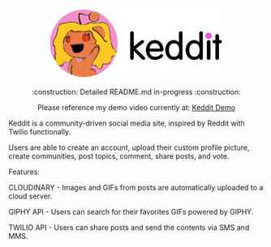<p align="center">
  <img src="static/images/keddit_logo_image_dark.svg" width="350" title="Keddit">
</p>

<p align="center">
  :construction: Detailed README.md in-progress :construction:
</p>

<p align="center">
  Please reference my demo video currently at:
  <a href="https://drive.google.com/open?id=1aR5mOqMz8OF7ECEa648PfNAlZBOfBZjt">Keddit Demo</a>

</p>

Keddit is a community-driven social media site, inspired by Reddit with Twilio functionally. 

Users are able to create an account, upload their custom profile picture, create communities, post topics, comment, share posts, and vote. 

Features:

CLOUDINARY - Images and GIFs from posts are automatically uploaded to a cloud server.

GIPHY API - Users can search for their favorites GIFs powered by GIPHY.

TWILIO API - Users can share posts and send the contents via SMS and MMS.

